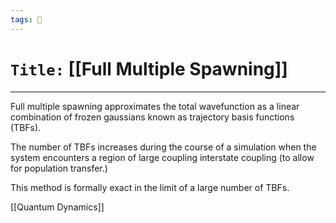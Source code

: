 ```yaml
---
tags: 🧪
---
```

# `Title:` [[Full Multiple Spawning]]
--- 

Full multiple spawning approximates the total wavefunction as a linear combination of frozen gaussians known as trajectory basis functions (TBFs).

The number of TBFs increases during the course of a simulation when the system encounters a region of large coupling interstate coupling (to allow for population transfer.)

This method is formally exact in the limit of a large number of TBFs. 

[[Quantum Dynamics]]
